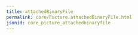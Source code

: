 ```yaml
---
title: attachedBinaryFile
permalink: core/Picture.attachedBinaryFile.html
jsonid: core_picture_attachedbinaryfile
---
```

